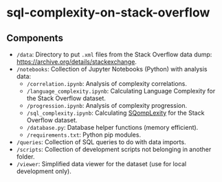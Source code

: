 # sql-complexity-on-stack-overflow

## Components
- `/data`: Directory to put `.xml` files from the Stack Overflow data dump: https://archive.org/details/stackexchange.
- `/notebooks`: Collection of Jupyter Notebooks (Python) with analysis data:
  - `/correlation.ipynb`: Analysis of complexity correlations.
  - `/language_complexity.ipynb`: Calculating Language Complexity for the Stack Overflow dataset.
  - `/progression.ipynb`: Analysis of complexity progression.
  - `/sql_complexity.ipynb`: Calculating [SQompLexity](https://github.com/bert-w/sqomplexity) for the Stack Overflow dataset.
  - `/database.py`: Database helper functions (memory efficient).
  - `/requirements.txt`: Python pip modules.
- `/queries`: Collection of SQL queries to do with data imports.
- `/scripts`: Collection of development scripts not belonging in another folder.
- `/viewer`: Simplified data viewer for the dataset (use for local development only).